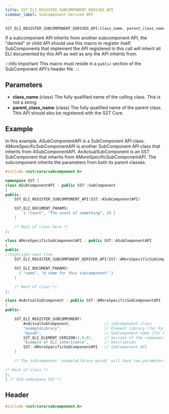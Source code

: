 ```yaml
---
title: SST_ELI_REGISTER_SUBCOMPONENT_DERIVED_API
sidebar_label: SubComponent Derived API
---
```



```cpp
SST_ELI_REGISTER_SUBCOMPONENT_DERIVED_API(class_name, parent_class_name)
```

If a subcomponent API inherits from another subcomponent API, the "derived" or child API should use this macro to register itself. SubComponents that implement the API registered in this call will inherit all ELI documented by this API as well as any the API inherits from.

:::info Important
This macro must reside in a `public` section of the SubComponent API's header file.
:::

## Parameters
* **class_name** (class) The fully qualified name of the calling class. This is not a string.
* **parent_class_name** (class) The fully qualified name of the parent class. This API should also be registered with the SST Core.

## Example

In this example, ASubComponentAPI is a SubComponent API class. AMoreSpecificSubComponentAPI is another SubComponent API class that inherits from ASubComponentAPI. AnActualSubComponent is an SST SubComponent that inherits from AMoreSpecificSubComponentAPI. The subcomponent inherits the parameters from both its parent classes.

```cpp
#include <sst/core/subcomponent.h>

namespace SST {
class ASubComponentAPI : public SST::SubComponent
{
public:
    SST_ELI_REGISTER_SUBCOMPONENT_API(SST::ASubComponentAPI)

    SST_ELI_DOCUMENT_PARAMS(
        { "count", "The count of something", 20 }
    )

    /* Rest of class here */
};

class AMoreSpecificSubComponentAPI : public SST::ASubComponentAPI
{
public:
//highlight-next-line
    SST_ELI_REGISTER_SUBCOMPONENT_DERIVED_API(SST::AMoreSpecificSubComponentAPI, SST::ASubComponentAPI)

    SST_ELI_DOCUMENT_PARAMS(
      { "name", "A name for this subcomponent" }
    )

    /* Rest of class */
};

class AnActualSubComponent : public SST::AMoreSpecificSubComponentAPI
{
public:

    SST_ELI_REGISTER_SUBCOMPONENT(
        AnActualSubComponent,               // SubComponent class
        "exampleLibrary",                   // Element library (for Python/library lookup)
        "mysub",                            // SubComponent name (for Python/library lookup)
        SST_ELI_ELEMENT_VERSION(1,0,0),     // Version of the component (not related to SST version)
        "Example of ELI inheritance",       // Description
        SST::AMoreSpecificSubComponentAPI   // SubComponent API
    )

    /* The subcomponent 'exampleLibrary.mysub' will have two parameters: 'count' and 'name' */

/* Rest of class */
};
} /* End namespace SST */
```


## Header
```cpp
#include <sst/core/subcomponent.h>
```